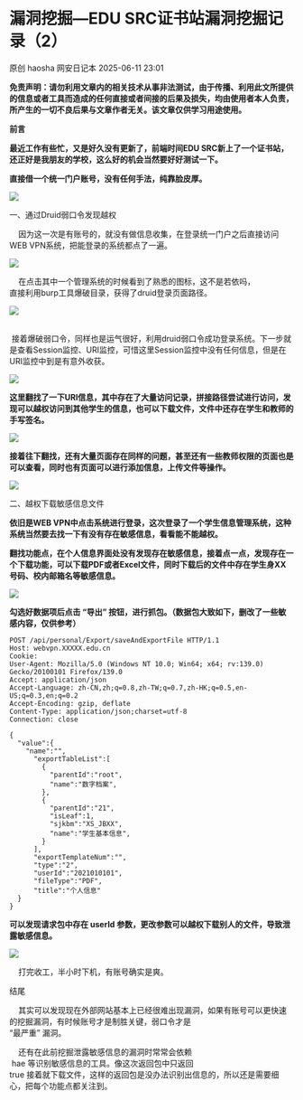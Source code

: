 #  漏洞挖掘—EDU SRC证书站漏洞挖掘记录（2）  
原创 haosha  网安日记本   2025-06-11 23:01  
  
**免责声明：请勿利用文章内的相关技术从事非法测试，由于传播、利用此文所提供的信息或者工具而造成的任何直接或者间接的后果及损失，均由使用者本人负责，所产生的一切不良后果与文章作者无关。该文章仅供学习用途使用。**  
  
**前言**  
  
**最近工作有些忙，又是好久没有更新了，前端时间EDU SRC新上了一个证书站，还正好是我朋友的学校，这么好的机会当然要好好测试一下。**  
  
**直接借一个统一门户账号，没有任何手法，纯靠脸皮厚。**  
  
![](https://mmbiz.qpic.cn/mmbiz_png/Un8INe529cicc7b9szM3sMVY8nS0ibyQGnczOCejTuqIV0ZLfkWmuAXJOdv1h5eKEnUHMn7CvyDGBLpl4f5fzokw/640?wx_fmt=png&from=appmsg "")  
  
一、通过Druid弱口令发现越权  
  
    因为这一次是有账号的，就没有做信息收集，在登录统一门户之后直接访问WEB VPN系统，把能登录的系统都点了一遍。  
  
![](https://mmbiz.qpic.cn/mmbiz_png/Un8INe529cicc7b9szM3sMVY8nS0ibyQGn8uwoaAMJzOEiau4WanOw9r5sQ8FpG2QMVNjZJq5g8Yp0Cu6cAAcdj4A/640?wx_fmt=png&from=appmsg "")  
  
    在点击其中一个管理系统的时候看到了熟悉的图标，这不是若依吗，  
直接利用burp工具爆破目录，获得了druid登录页面路径。  
  
![](https://mmbiz.qpic.cn/mmbiz_png/Un8INe529cicc7b9szM3sMVY8nS0ibyQGnVxQZSOUV2Tk33286hGdBfyl9mc3AibYxsS9v43dPVBWPaibfMGclsjdA/640?wx_fmt=png&from=appmsg "")  
  
     
 接着爆破弱口令，同样也是运气很好，利用druid弱口令成功登录系统。下一步就是查看Session监控、URI监控，可惜这里Session监控中没有任何信息，但是在URI监控中到是有意外收获。  
  
![](https://mmbiz.qpic.cn/mmbiz_png/Un8INe529cicc7b9szM3sMVY8nS0ibyQGnlnpf9bmaPrvorPiaUXQcdlRSHgRvNriaJaZKJ7cZb3iaOYJCEXX9IUr4A/640?wx_fmt=png&from=appmsg "")  
  
**这里翻找了一下URI信息，其中存在了大量访问记录，拼接路径尝试进行访问，发现可以越权访问到其他学生的信息，也可以下载文件，文件中还存在学生和教师的手写签名。**  
  
![](https://mmbiz.qpic.cn/mmbiz_png/Un8INe529cicc7b9szM3sMVY8nS0ibyQGnXMnOeKuYB8GI1TJTPeo7InP5lAmP6gpDqrxEFxic9IWPO9ibtTTCUlqw/640?wx_fmt=png&from=appmsg "")  
  
**接着往下翻找，还有大量页面存在同样的问题，甚至还有一些教师权限的页面也是可以查看，同时也有页面可以进行添加信息，上传文件等操作。**  
  
![](https://mmbiz.qpic.cn/mmbiz_png/Un8INe529cicc7b9szM3sMVY8nS0ibyQGnYYTmztIb295siaAxqPzwQUGrasdwIEeVYnkP5c9ibHSEyomSSlsiaMcZA/640?wx_fmt=png&from=appmsg "")  
  
二、越权下载敏感信息文件  
  
**依旧是WEB VPN中点击系统进行登录，这次登录了一个学生信息管理系统，这种系统当然要去找一下有没有存在敏感信息，看看能不能越权。**  
  
**翻找功能点，在个人信息界面处没有发现存在敏感信息，接着点一点，发现存在一个下载功能，可以下载PDF或者Excel文件，同时下载后的文件中存在学生身XX号码、校内邮箱名等敏感信息。**  
  
![](https://mmbiz.qpic.cn/mmbiz_png/Un8INe529cicc7b9szM3sMVY8nS0ibyQGn52GibTb48HKmVEAh6qaJIiaXj2En5y01KAfmRZlvDGw6G124Qib3T9j7A/640?wx_fmt=png&from=appmsg "")  
  
**勾选好数据项后点击 “导出” 按钮，进行抓包。（数据包大致如下，删改了一些敏感内容，仅供参考）**  
```
POST /api/personal/Export/saveAndExportFile HTTP/1.1
Host: webvpn.XXXXX.edu.cn
Cookie: 
User-Agent: Mozilla/5.0 (Windows NT 10.0; Win64; x64; rv:139.0) Gecko/20100101 Firefox/139.0
Accept: application/json
Accept-Language: zh-CN,zh;q=0.8,zh-TW;q=0.7,zh-HK;q=0.5,en-US;q=0.3,en;q=0.2
Accept-Encoding: gzip, deflate
Content-Type: application/json;charset=utf-8
Connection: close

{
  "value":{
    "name":"",
      "exportTableList":[
        {
          "parentId":"root",
          "name":"数字档案",
        },
        {
          "parentId":"21",
          "isLeaf":1,
          "sjkbm":"XS_JBXX",
          "name":"学生基本信息",
        }
      ],
      "exportTemplateNum":"",
      "type":"2",
      "userId":"2021010101",
      "fileType":"PDF",
      "title":"个人信息"
  }
}
```  
  
**可以发现请求包中存在 userId 参数，更改参数可以越权下载别人的文件，导致泄露敏感信息。**  
  
![](https://mmbiz.qpic.cn/mmbiz_png/Un8INe529cicc7b9szM3sMVY8nS0ibyQGnibTm25jsYM45P5Uz1eQO8ytyqAVxo5WBJCQdibm3wwuWqWOh3FvyDp1Q/640?wx_fmt=png&from=appmsg "")  
  
    打完收工，半小时下机，有账号确实是爽。  
  
结尾  
  
    其实可以发现现在外部网站基本上已经很难出现漏洞，如果有账号可以更快速的挖掘漏洞，有时候账号才是制胜关键，弱口令才是   
“最严重” 漏洞。  
  
    还有在此前挖掘泄露敏感信息的漏洞时常常会依赖  
 hae 等识别敏感信息的工具。像这次返回包中只返回   
true 接着就下载文件，这样的返回包是没办法识别出信息的，所以还是需要细心，把每个功能点都关注到。  
  

